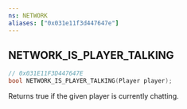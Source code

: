 ```yaml
---
ns: NETWORK
aliases: ["0x031e11f3d447647e"]
---
```

## NETWORK_IS_PLAYER_TALKING

```c
// 0x031E11F3D447647E
bool NETWORK_IS_PLAYER_TALKING(Player player);
```

Returns true if the given player is currently chatting.


